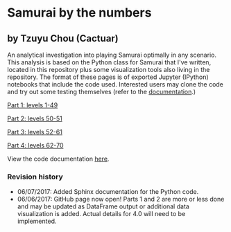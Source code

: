 # Samurai by the numbers
## by Tzuyu Chou (Cactuar)
An analytical investigation into playing Samurai optimally in any scenario. This analysis is based on the Python class for Samurai that I've written, located in this repository plus some visualization tools also living in the repository. The format of these pages is of exported Jupyter (IPython) notebooks that include the code used. Interested users may clone the code and try out some testing themselves (refer to the [documentation](html/).)

[Part 1: levels 1-49](sam-part-1/)

[Part 2: levels 50-51](sam-part-2/)

[Part 3: levels 52-61]()

[Part 4: levels 62-70]()

View the code documentation [here](html/).

### Revision history
- 06/07/2017: Added Sphinx documentation for the Python code.
- 06/06/2017: GitHub page now open! Parts 1 and 2 are more or less done and may be updated as DataFrame output or additional data visualization is added. Actual details for 4.0 will need to be implemented.
